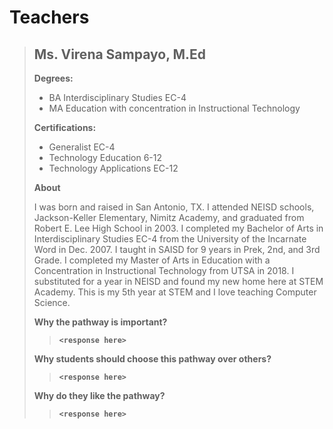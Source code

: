 # Teachers

> ## Ms. Virena Sampayo, M.Ed
>
> **Degrees:**
>
> * BA Interdisciplinary Studies EC-4
> * MA Education with concentration in Instructional Technology
>
> **Certifications:**
>
> * Generalist EC-4
> * Technology Education 6-12
> * Technology Applications EC-12
>
> **About**
>
> I was born and raised in San Antonio, TX.  I attended NEISD schools, Jackson-Keller Elementary, Nimitz Academy, and graduated from Robert E. Lee High School in 2003.  I completed my Bachelor of Arts in Interdisciplinary Studies EC-4 from the University of the Incarnate Word in Dec. 2007. I taught in SAISD for 9 years in Prek, 2nd, and 3rd Grade.  I completed my Master of Arts in Education with a Concentration in Instructional Technology from UTSA in 2018. I substituted for a year in NEISD and found my new home here at STEM Academy.  This is my 5th year at STEM and I love teaching Computer Science.
>
> **Why the pathway is important?**
> > __`<response here>`__
>
> **Why students should choose this pathway over others?**
> > __`<response here>`__
>
> **Why do they like the pathway?**
> > __`<response here>`__
>
